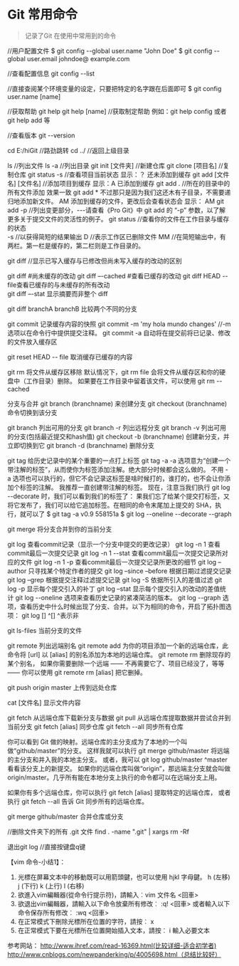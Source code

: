 # Git 常用命令

>记录了Git 在使用中常用到的命令 

//用户配置文件
$ git config --global user.name "John Doe"
$ git config --global user.email johndoe@ example.com

//查看配置信息
git config --list

//直接查阅某个环境变量的设定，只要把特定的名字跟在后面即可 
$ git config user.name [name]

//获取帮助
git help
git help [name]  //获取制定帮助  例如：git help config 或者 git help add 等

//查看版本
git --version 


cd E:/hiGit //路劲跳转 
cd ../ //返回上级目录


ls //列出文件
ls -a //列出目录
git init  [文件夹]  //新建仓库
git clone [项目名]  //复制仓库
git status -s   //查看项目当前状态   显示：？ 还未添加到缓存
git add [文件名] [文件名]   //添加项目到缓存   显示：A 已添加到缓存
git add .    //所在的目录中的所有文件添加  效果一致  git add * 不过那只是因为我们这还木有子目录，不需要递归地添加新文件。
AM 添加到缓存的文件，更改后会查看状态会 显示：  AM
git add -p //列出变更部分，---请查看《Pro Git》中 git add 的 “-p” 参数，以了解更多关于提交文件的灵活性的例子。
git status //查看你的文件在工作目录与缓存的状态  
-s //以获得简短的结果输出
D //表示工作区已删除文件
MM //在简短输出中，有两栏。第一栏是缓存的，第二栏则是工作目录的。

git diff //显示已写入缓存与已修改但尚未写入缓存的改动的区别

git diff #尚未缓存的改动
git diff –-cached #查看已缓存的改动
git diff HEAD -- file查看已缓存的与未缓存的所有改动   
git diff –-stat 显示摘要而非整个 diff

git diff branchA branchB  比较两个不同的分支 


git commit 记录缓存内容的快照 
git commit -m 'my hola mundo changes'    //-m 选项以在命令行中提供提交注释。
git commit -a 自动将在提交前将已记录、修改的文件放入缓存区



git reset HEAD -- file 取消缓存已缓存的内容


git rm 将文件从缓存区移除
默认情况下，git rm file 会将文件从缓存区和你的硬盘中（工作目录）删除。 
如果要在工作目录中留着该文件，可以使用 git rm --cached


分支与合并
git branch (branchname) 来创建分支 
git checkout (branchname) 命令切换到该分支

git branch 列出可用的分支
git branch -r 列出远程分支
git branch -v 列出可用的分支(包括最近提交和hash值)
git checkout -b (branchname) 创建新分支，并立即切换到它
git branch -d (branchname) 删除分支


git tag 给历史记录中的某个重要的一点打上标签
git tag -a    -a 选项意为“创建一个带注解的标签”，从而使你为标签添加注解。绝大部分时候都会这么做的。 不用 -a 选项也可以执行的，但它不会记录这标签是啥时候打的，谁打的，也不会让你添加个标签的注解。 我推荐一直创建带注解的标签。
现在，注意当我们执行 git log --decorate 时，我们可以看到我们的标签了：
果我们忘了给某个提交打标签，又将它发布了，我们可以给它追加标签。在相同的命令末尾加上提交的 SHA，执行，就可以了
$ git tag -a v0.9 558151a
$ git log --oneline --decorate --graph



git merge 将分支合并到你的当前分支


git log  查看commit记录（显示一个分支中提交的更改记录）
git log -n 1  查看commit最后一次提交记录
git log -n 1 --stat 查看commit最后一次提交记录所对应的文件
git log -n 1 -p 查看commit最后一次提交记录所更改的细节
git log –author 只寻找某个特定作者的提交
git log –since –before 根据日期过滤提交记录
git log –grep 根据提交注释过滤提交记录
git log -S 依据所引入的差值过滤
git log -p 显示每个提交引入的补丁
git log –stat 显示每个提交引入的改动的差值统计
git log --oneline 选项来查看历史记录的紧凑简洁的版本。
git log --graph 选项，查看历史中什么时候出现了分支、合并。以下为相同的命令，开启了拓扑图选项：
git log [] ^[]   ^表示非


git ls-files  当前分支的文件



git remote 列出远端别名
git remote add 为你的项目添加一个新的远端仓库，此命令将 [url] 以 [alias] 的别名添加为本地的远端仓库。
git remote rm 删除现存的某个别名， 如果你需要删除一个远端 —— 不再需要它了、项目已经没了，等等 —— 你可以使用 git remote rm [alias] 把它删掉。

git push origin master  上传到远处仓库

cat [文件名]  显示文件内容

git fetch 从远端仓库下载新分支与数据    git pull 从远端仓库提取数据并尝试合并到当前分支
git fetch [alias] 同步仓库
git fetch --all 同步所有仓库

你可以看到 Git 做的映射。远端仓库的主分支成为了本地的一个叫做“github/master”的分支。 这样我就可以执行 git merge github/master 将远端的主分支和并入我的本地主分支。 或者，我可以 git log github/master ^master 看看该分支上的新提交。 如果你的远端仓库叫做“origin”，那远端主分支就会叫做 origin/master。几乎所有能在本地分支上执行的命令都可以在远端分支上用。

如果你有多个远端仓库，你可以执行 git fetch [alias] 提取特定的远端仓库， 或者执行 git fetch --all 告诉 Git 同步所有的远端仓库。


git merge github/master 合并仓库或分支


//删除文件夹下的所有 .git 文件
find . -name ".git" | xargs rm -Rf


退出git log   //直接按键盘q键


【vim 命令-小结1】：
1. 光標在屏幕文本中的移動既可以用箭頭鍵，也可以使用 hjkl 字母鍵。
h (左移)	j (下行)       k (上行)	   l (右移)
  2. 欲進入vim編輯器(從命令行提示符)，請輸入︰vim 文件名 <回車>
  3. 欲退出vim編輯器，請輸入以下命令放棄所有修改︰
<ESC>   :q!	<回車>
     或者輸入以下命令保存所有修改︰
<ESC>   :wq	<回車>
  4. 在正常模式下刪除光標所在位置的字符，請按︰ x
  5. 在正常模式下要在光標所在位置開始插入文本，請按︰
i     輸入必要文本	<ESC>


参考网站：
http://www.ihref.com/read-16369.html(比较详细-适合初学者)
http://www.cnblogs.com/newpanderking/p/4005698.html（总结比较好）  